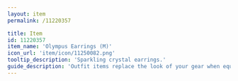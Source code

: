 ```yaml
---
layout: item
permalink: /11220357

title: Item
id: 11220357
item_name: 'Olympus Earrings (M)'
icon_url: 'item/icon/11250082.png'
tooltip_description: 'Sparkling crystal earrings.'
guide_description: 'Outfit items replace the look of your gear when equipped.'
---
```

